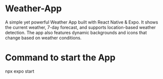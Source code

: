 # Weather-App
A simple yet powerful Weather App built with React Native &amp; Expo. It shows the current weather, 7-day forecast, and supports location-based weather detection. The app also features dynamic backgrounds and icons that change based on weather conditions.

# Command to start the App
npx expo start